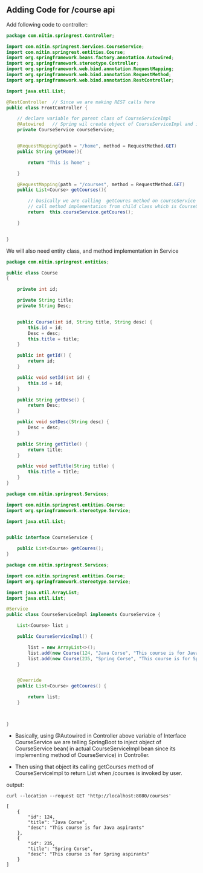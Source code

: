 
## Adding Code for /course api 

Add following code to controller: 

```java
package com.nitin.springrest.Controller;

import com.nitin.springrest.Services.CourseService;
import com.nitin.springrest.entities.Course;
import org.springframework.beans.factory.annotation.Autowired;
import org.springframework.stereotype.Controller;
import org.springframework.web.bind.annotation.RequestMapping;
import org.springframework.web.bind.annotation.RequestMethod;
import org.springframework.web.bind.annotation.RestController;

import java.util.List;

@RestController  // Since we are making REST calls here
public class FrontController {

    // declare variable for parent class of CourseServiceImpl
    @Autowired   // Spring wil create object of CourseServiceImpl and inject it here.
    private CourseService courseService;


    @RequestMapping(path = "/home", method = RequestMethod.GET)
    public String getHome(){

        return "This is home" ;

    }

    @RequestMapping(path = "/courses", method = RequestMethod.GET)
    public List<Course> getCourses(){

        // basically we are calling  getCoures method on courseService object. But since CourseService doesn't have any method implementation so it will
        // call method implementation from child class which is CourseServiceImpl. This is called Runtime PolyMorphism.
        return  this.courseService.getCoures();

    }


}

```

We will also need entity class, and method implementation in Service 

```java
package com.nitin.springrest.entities;

public class Course
{

    private int id;

    private String title;
    private String Desc;


    public Course(int id, String title, String desc) {
        this.id = id;
        Desc = desc;
        this.title = title;
    }

    public int getId() {
        return id;
    }

    public void setId(int id) {
        this.id = id;
    }

    public String getDesc() {
        return Desc;
    }

    public void setDesc(String desc) {
        Desc = desc;
    }

    public String getTitle() {
        return title;
    }

    public void setTitle(String title) {
        this.title = title;
    }
}

```

```java
package com.nitin.springrest.Services;

import com.nitin.springrest.entities.Course;
import org.springframework.stereotype.Service;

import java.util.List;


public interface CourseService {

    public List<Course> getCoures();
}

```

```java
package com.nitin.springrest.Services;

import com.nitin.springrest.entities.Course;
import org.springframework.stereotype.Service;

import java.util.ArrayList;
import java.util.List;

@Service
public class CourseServiceImpl implements CourseService {

    List<Course> list ;

    public CourseServiceImpl() {

        list = new ArrayList<>();
        list.add(new Course(124, "Java Corse", "This course is for Java aspirants"));
        list.add(new Course(235, "Spring Corse", "This course is for Spring aspirants"));
    }


    @Override
    public List<Course> getCoures() {

        return list;
    }



}

```

- Basically, using @Autowired in Controller above variable of Interface CourseService we are telling SpringBoot to inject object of CourseService bean( in actual CourseServiceImpl bean since its implementing method of CourseService) in Controller.

- Then using that object its calling getCourses method of CourseServiceImpl to return List when /courses is invoked by user. 

output:
```text
curl --location --request GET 'http://localhost:8080/courses'

[
    {
        "id": 124,
        "title": "Java Corse",
        "desc": "This course is for Java aspirants"
    },
    {
        "id": 235,
        "title": "Spring Corse",
        "desc": "This course is for Spring aspirants"
    }
]

```